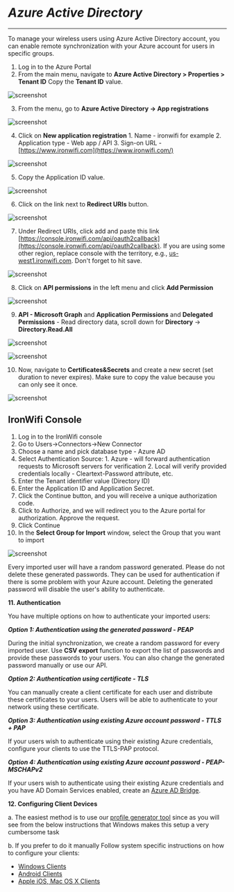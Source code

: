 # *Azure Active Directory*

---

To manage your wireless users using Azure Active Directory account, you can enable remote synchronization with your Azure account for users in specific groups.

1. Log in to the Azure Portal
2.  From the main menu, navigate to **Azure Active Directory > Properties > Tenant ID** Copy the **Tenant ID** value.

![screenshot](https://raw.githubusercontent.com/IronWifi/docs/master/user_Guide/Connectors/azure/azure1.png)

3. From the menu, go to **Azure Active Directory -> App registrations**

![screenshot](https://raw.githubusercontent.com/IronWifi/docs/master/user_Guide/Connectors/azure/azure1.png)

4. Click on **New application registration** 1. Name - ironwifi for example 2. Application type - Web app / API 3. Sign-on URL - [https://www.ironwifi.com](https://www.ironwifi.com/)

![screenshot](https://raw.githubusercontent.com/IronWifi/docs/master/user_Guide/Connectors/azure/azure1.png)

5. Copy the Application ID value.

![screenshot](https://raw.githubusercontent.com/IronWifi/docs/master/user_Guide/Connectors/azure/azure1.png)

6. Click on the link next to **Redirect URIs** button.

![screenshot](https://raw.githubusercontent.com/IronWifi/docs/master/user_Guide/Connectors/azure/azure1.png)

7. Under Redirect URIs, click add and paste this link [https://console.ironwifi.com/api/oauth2callback](https://console.ironwifi.com/api/oauth2callback). If you are using some other region, replace console with the territory, e.g., [us-west1.ironwifi.com](http://us-west1.ironwifi.com/). Don't forget to hit save.

![screenshot](https://raw.githubusercontent.com/IronWifi/docs/master/user_Guide/Connectors/azure/azure1.png)

8. Click on **API permissions** in the left menu and click **Add Permission** 

![screenshot](https://raw.githubusercontent.com/IronWifi/docs/master/user_Guide/Connectors/azure/azure1.png)

9. **API - Microsoft Graph** and **Application Permissions** and **Delegated Permissions** - Read directory data, scroll down for **Directory** → **Directory.Read.All**

![screenshot](https://raw.githubusercontent.com/IronWifi/docs/master/user_Guide/Connectors/azure/azure1.png)

![screenshot](https://raw.githubusercontent.com/IronWifi/docs/master/user_Guide/Connectors/azure/azure1.png)

10. Now, navigate to **Certificates&Secrets** and create a new secret (set duration to never expires). Make sure to copy the value because you can only see it once.

![screenshot](https://raw.githubusercontent.com/IronWifi/docs/master/user_Guide/Connectors/azure/azure1.png)

## IronWifi Console

1. Log in to the IronWifi console
2. Go to Users→Connectors→New Connector
3. Choose a name and pick database type - Azure AD
4. Select Authentication Source: 1. Azure - will forward authentication requests to Microsoft servers for verification 2. Local will verify provided credentials locally - Cleartext-Password attribute, etc.
5. Enter the Tenant identifier value (Directory ID)
6. Enter the Application ID and Application Secret.
7. Click the Continue button, and you will receive a unique authorization code.
8. Click to Authorize, and we will redirect you to the Azure portal for authorization. Approve the request.
9. Click Continue
10. In the **Select Group for Import** window, select the Group that you want to import

![screenshot](https://raw.githubusercontent.com/IronWifi/docs/master/user_Guide/Connectors/azure/azure1.png)

Every imported user will have a random password generated. Please do not delete these generated passwords. They can be used for authentication if there is some problem with your Azure account. Deleting the generated password will disable the user's ability to authenticate.

 

**11. Authentication**

You have multiple options on how to authenticate your imported users:

**_Option 1: Authentication using the generated password - PEAP_**

During the initial synchronization, we create a random password for every imported user. Use **CSV export** function to export the list of passwords and provide these passwords to your users. You can also change the generated password manually or use our API.

**_Option 2: Authentication using certificate - TLS_**

You can manually create a client certificate for each user and distribute these certificates to your users. Users will be able to authenticate to your network using these certificate.

**_Option 3: Authentication using existing Azure account password - TTLS + PAP_**

If your users wish to authenticate using their existing Azure credentials, configure your clients to use the TTLS-PAP protocol.

**_Option 4: Authentication using existing Azure account password - PEAP-MSCHAPv2_**

If your users wish to authenticate using their existing Azure credentials and you have AD Domain Services enabled, create an [Azure AD Bridge](https://www.ironwifi.com/azure-ad-authentication-peap-mschapv2/).

 

**12. Configuring Client Devices**

a. The easiest method is to use our [profile generator tool](https://www.ironwifi.com/wifi-profile-generator/) since as you will see from the below instructions that Windows makes this setup a very cumbersome task

b. If you prefer to do it manually Follow system specific instructions on how to configure your clients:

- [Windows Clients](https://www.ironwifi.com/windows-clients/)
- [Android Clients](https://www.ironwifi.com/android-clients/)
- [Apple iOS, Mac OS X Clients](https://www.ironwifi.com/ios-mac-os-clients/)

